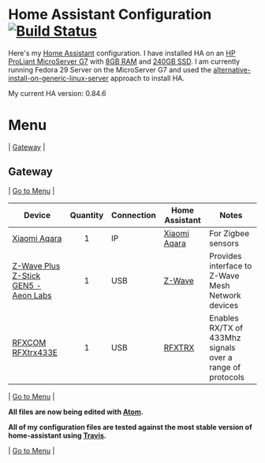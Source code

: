 # Home Assistant Configuration [![Build Status](https://travis-ci.org/lbtm/home-assistant-config.svg?branch=master)](https://travis-ci.org/lbtm/home-assistant-config) 

Here's my [Home Assistant](https://home-assistant.io/) configuration. I have installed HA on an [HP ProLiant MicroServer G7](https://amzn.to/2CXyVs0) with [8GB RAM](https://amzn.to/2TBaAxs) and [240GB SSD](https://amzn.to/2TyWfBR). I am currently running Fedora 29 Server on the MicroServer G7 and used the [alternative-install-on-generic-linux-server](https://www.home-assistant.io/hassio/installation/#alternative-install-on-generic-linux-server) approach to install HA.

My current HA version:  0.84.6


# <a name="menu">Menu</a>
 | [Gateway](#gateway) |


## <a name="hubs">Gateway</a>

| [Go to Menu](#gateway) |

| Device  | Quantity | Connection | Home Assistant | Notes |
| ------------- | :---: | ------------- | ------------- | ------------- |
| [Xiaomi Aqara](http://bit.ly/2CXK3Fu) | 1 | IP | [Xiaomi Aqara](https://www.home-assistant.io/components/xiaomi_aqara/) | For Zigbee sensors|
| [Z-Wave Plus Z-Stick GEN5 - Aeon Labs](https://amzn.to/2TwgrEu) | 1 | USB | [Z-Wave](https://www.home-assistant.io/components/zwave/) | Provides interface to Z-Wave Mesh Network devices|
| [RFXCOM RFXtrx433E](http://bit.ly/2CWB8UH) | 1 | USB | [RFXTRX](https://www.home-assistant.io/components/rfxtrx/) | Enables RX/TX of 433Mhz signals over a range of protocols|


| [Go to Menu](#menu) |


**All files are now being edited with [Atom](https://atom.io/).**

**All of my configuration files are tested against the most stable version of home-assistant using [Travis](https://travis-ci.org/lbtm/home-assistant-config).**


| [Go to Menu](#menu) |

